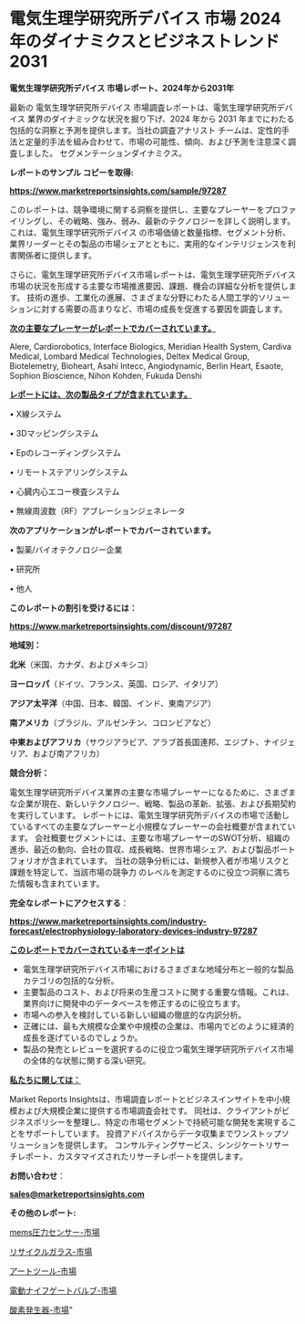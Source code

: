 # 電気生理学研究所デバイス 市場 2024 年のダイナミクスとビジネストレンド 2031

<strong>電気生理学研究所デバイス 市場レポート、2024年から2031年</strong>

最新の 電気生理学研究所デバイス 市場調査レポートは、電気生理学研究所デバイス 業界のダイナミックな状況を掘り下げ、2024 年から 2031 年までにわたる包括的な洞察と予測を提供します。当社の調査アナリスト チームは、定性的手法と定量的手法を組み合わせて、市場の可能性、傾向、および予測を注意深く調査しました。 セグメンテーションダイナミクス。



<strong>レポートのサンプル コピーを取得:</strong> <a href=https://www.marketreportsinsights.com/sample/97287>

<strong><u>https://www.marketreportsinsights.com/sample/97287</u></strong></a>

このレポートは、競争環境に関する洞察を提供し、主要なプレーヤーをプロファイリングし、その戦略、強み、弱み、最新のテクノロジーを詳しく説明します。 これは、電気生理学研究所デバイス の市場価値と数量指標、セグメント分析、業界リーダーとその製品の市場シェアとともに、実用的なインテリジェンスを利害関係者に提供します。

さらに、電気生理学研究所デバイス市場レポートは、電気生理学研究所デバイス市場の状況を形成する主要な市場推進要因、課題、機会の詳細な分析を提供します。 技術の進歩、工業化の進展、さまざまな分野にわたる人間工学的ソリューションに対する需要の高まりなど、市場の成長を促進する要因を調査します。



<strong><u>次の主要なプレーヤーがレポートでカバーされています。</u></strong>

Alere, Cardiorobotics, Interface Biologics, Meridian Health System, Cardiva Medical, Lombard Medical Technologies, Deltex Medical Group, Biotelemetry, Bioheart, Asahi Intecc, Angiodynamic, Berlin Heart, Esaote, Sophion Bioscience, Nihon Kohden, Fukuda Denshi



<strong><u><b>レポートには、次の製品タイプが含まれています。</b></u></strong>

• X線システム

• 3Dマッピングシステム

• Epのレコーディングシステム

• リモートステアリングシステム

• 心臓内心エコー検査システム

• 無線周波数（RF）アブレーションジェネレータ



<strong><b>次のアプリケーションがレポートでカバーされています。</b></strong>

• 製薬/バイオテクノロジー企業

• 研究所

• 他人



<strong><b>このレポートの割引を受けるには：</b></strong><a href=https://www.marketreportsinsights.com/discount/97287>

<strong><u>https://www.marketreportsinsights.com/discount/97287</u></strong></a>



<strong>地域別：</strong>



<strong>北米</strong>（米国、カナダ、およびメキシコ）



<strong>ヨーロッパ</strong>（ドイツ、フランス、英国、ロシア、イタリア）



<strong>アジア太平洋</strong>（中国、日本、韓国、インド、東南アジア）



<strong>南アメリカ</strong>（ブラジル、アルゼンチン、コロンビアなど）



<strong>中東およびアフリカ</strong>（サウジアラビア、アラブ首長国連邦、エジプト、ナイジェリア、および南アフリカ）



<strong>競合分析：</strong>

電気生理学研究所デバイス業界の主要な市場プレーヤーになるために、さまざまな企業が現在、新しいテクノロジー、戦略、製品の革新、拡張、および長期契約を実行しています。 レポートには、電気生理学研究所デバイスの市場で活動しているすべての主要なプレーヤーと小規模なプレーヤーの会社概要が含まれています。 会社概要セグメントには、主要な市場プレーヤーのSWOT分析、組織の進歩、最近の動向、会社の買収、成長戦略、世界市場シェア、および製品ポートフォリオが含まれています。 当社の競争分析には、新規参入者が市場リスクと課題を特定して、当該市場の競争力 のレベルを測定するのに役立つ洞察に満ちた情報も含まれています。



<strong>完全なレポートにアクセスする</strong>：

<a href=https://www.marketreportsinsights.com/industry-forecast/electrophysiology-laboratory-devices-industry-97287>

<strong><u>https://www.marketreportsinsights.com/industry-forecast/electrophysiology-laboratory-devices-industry-97287</u></strong></a>



<strong><u><b>このレポートでカバーされているキーポイントは</b></u></strong>
<ul>
  <li>電気生理学研究所デバイス市場におけるさまざまな地域分布と一般的な製品カテゴリの包括的な分析。</li>
  <li>主要製品のコスト、および将来の生産コストに関する重要な情報。これは、業界向けに開発中のデータベースを修正するのに役立ちます。</li>
  <li>市場への参入を検討している新しい組織の徹底的な内訳分析。</li>
  <li>正確には、最も大規模な企業や中規模の企業は、市場内でどのように経済的成長を遂げているのでしょうか。</li>
  <li>製品の発売とレビューを選択するのに役立つ電気生理学研究所デバイス市場の全体的な状態に関する深い研究。</li>
</ul>


<strong><u><b>私たちに関しては：</b></u></strong>

Market Reports Insightsは、市場調査レポートとビジネスインサイトを中小規模および大規模企業に提供する市場調査会社です。 同社は、クライアントがビジネスポリシーを整理し、特定の市場セグメントで持続可能な開発を実現することをサポートしています。 投資アドバイスからデータ収集までワンストップソリューションを提供します。 コンサルティングサービス、シンジケートリサーチレポート、カスタマイズされたリサーチレポートを提供します。



<strong><b>お問い合わせ</b></strong>：

<a href=mailto:sales@marketreportsinsights.com>

<strong><u>sales@marketreportsinsights.com</u></strong></a>



<strong>その他のレポート:</strong>

<a href=https://www.linkedin.com/pulse/mems圧力センサー-市場-2023-年のダイナミクスとビジネストレンド-g84gf/>mems圧力センサー-市場</a>

<a href=https://www.linkedin.com/pulse/リサイクルガラス-市場-2023-swot-分析と成長率-2030-pr-news-hub-nycsf/>リサイクルガラス-市場</a>

<a href=https://www.linkedin.com/pulse/アートツール-市場-2023-swot-分析と最新イノベーション-2030-x0ddf/>アートツール-市場</a>

<a href=https://www.linkedin.com/pulse/電動ナイフゲートバルブ-市場-2023-swot-分析と最新イノベーション-crxdf/>電動ナイフゲートバルブ-市場</a>

<a href=https://www.linkedin.com/pulse/酸素発生器-市場-2023-競争分析と事業成長-2030-trend-tracking-toolbox-24-analysis-w6ief/>酸素発生器-市場</a>"
